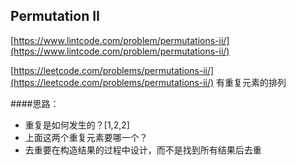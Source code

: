 ## Permutation II

[https://www.lintcode.com/problem/permutations-ii/](https://www.lintcode.com/problem/permutations-ii/)

[https://leetcode.com/problems/permutations-ii/](https://leetcode.com/problems/permutations-ii/)
有重复元素的排列

####思路：
- 重复是如何发生的？[1,2,2]
- 上面这两个重复元素要哪一个？
- 去重要在构造结果的过程中设计，而不是找到所有结果后去重